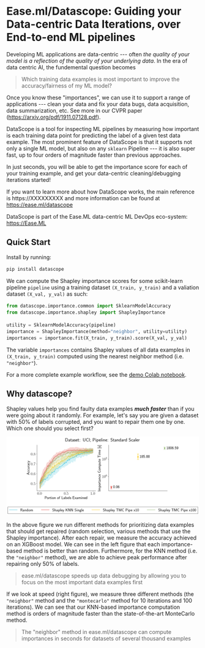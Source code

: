 # Ease.ml/Datascope: Guiding your Data-centric Data Iterations, over End-to-end ML pipelines

Developing ML applications are data-centric --- often *the quality of your model
is a reflection of the quality of your underlying data*. In the era of data
centric AI, the fundemental question becomes

  > Which training data examples is most important to improve the accuracy/fairness of my ML model?

Once you know these "importances", we can use it to support a range of applications ---
clean your data and fix your data bugs, data acquisition, data summarization, etc.
See more in our CVPR paper (https://arxiv.org/pdf/1911.07128.pdf). 

DataScope is a tool for inspecting ML pipelines by measuring how important is each 
training data point for predicting the label of a given test data example.
The most prominent feature of DataScope is that it supports not only a single
ML model, but also on any `sklearn` Pipeline --- it is also super fast, up to 
four orders of magnitude faster than previous approaches.

In just seconds, you will be able to get the importance score for each of your 
training example, and get your data-centric cleaning/debugging iterations
started!

If you want to learn more about how DataScope works, the main reference is https://XXXXXXXXX
and more information can be found at https://ease.ml/datascope

DataScope is part of the Ease.ML data-centric ML DevOps eco-system: https://Ease.ML

## Quick Start

Install by running:

```bash
pip install datascope
```

We can compute the Shapley importance scores for some scikit-learn pipeline `pipeline` using a training dataset `(X_train, y_train)` and a valiation dataset `(X_val, y_val)` as such:

```python
from datascope.importance.common import SklearnModelAccuracy
from datascope.importance.shapley import ShapleyImportance

utility = SklearnModelAccuracy(pipeline)
importance = ShapleyImportance(method="neighbor", utility=utility)
importances = importance.fit(X_train, y_train).score(X_val, y_val)
```

The variable `importances` contains Shapley values of all data examples in `(X_train, y_train)` computed using the nearest neighbor method (i.e. `"neighbor"`).

For a more complete example workflow, see the [demo Colab notebook](https://colab.research.google.com/drive/1faCvkKLFA7m4kj8GzxBNBMMq0nXi70H3?usp=sharing).

## Why datascope?

Shapley values help you find faulty data examples ***much faster*** than if you were going about it randomly. For example, let's say you are given a dataset with 50% of labels corrupted, and you want to repair them one by one. Which one should you select first?

![Example data repair workflow using datascope](/dev/assets/uci-stdscaler-pipeline-experiment.png)

In the above figure we run different methods for prioritizing data examples that should get repaired (random selection, various methods that use the Shapley importance). After each repair, we measure the accuracy achieved on an XGBoost model. We can see in the left figure that each importance-based method is better than random. Furthermore, for the KNN method (i.e. the `"neighbor"` method), we are able to achieve peak performance after repairing only 50% of labels.

> ease.ml/datascope speeds up data debugging by allowing you to focus on the most important data examples first

If we look at speed (right figure), we measure three different methods (the `"neighbor"` method and the `"montecarlo"` method for 10 iterations and 100 iterations). We can see that our KNN-based importance computation method is orders of magnitude faster than the state-of-the-art MonteCarlo method.

> The "neighbor" method in ease.ml/datascope can compute importances in seconds for datasets of several thousand examples
